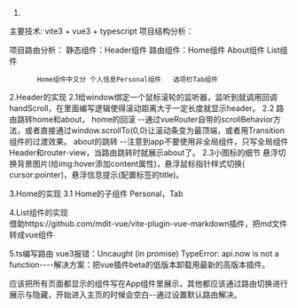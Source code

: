 1.
主要技术: vite3 + vue3 + typescript
项目结构分析：

项目路由分析： 
           静态组件：Header组件
           路由组件：Home组件 About组件 List组件
           
           Home组件中又分 个人信息Personal组件   选项栏Tab组件  


2.Header的实现
2.1给window绑定一个鼠标滚轮的监听器，监听到就调用回调handScroll，在里面编写逻辑使得滚动距离大于一定长度就显示header。
2.2 路由跳转home和about，
home的回滚  --通过vueRouter自带的scrollBehavior方法，或者直接通过window.scrollTo(0,0)让滚动条变为最顶端，或者用Transition组件的过渡效果。
about的跳转  --注意到app不要使用非全局组件，只写全局组件Header和router-view，当路由跳转时就展示about了。
2.3小图标的细节   悬浮切换背景图片(给img:hover添加content属性)，悬浮鼠标指针样式切换( cursor:pointer)，悬浮信息提示(配置标签的title)。


3.Home的实现
3.1 Home的子组件 Personal，Tab

4.List组件的实现    
借助https://github.com/mdit-vue/vite-plugin-vue-markdown插件，把md文件转成vue组件

5.ts编写路由
vue3报错：Uncaught (in promise) TypeError: api.now is not a function----解决方案：把vue插件beta的低版本卸载用最新的高版本插件。

应该把所有页面都显示的组件写在App组件里展示，其他都应该通过路由切换进行展示与隐藏，开始进入主页的时候会空白--通过设置默认路由解决。           